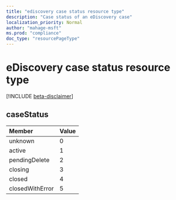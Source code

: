 ```yaml
---
title: "ediscovery case status resource type"
description: "Case status of an eDiscovery case"
localization_priority: Normal
author: "mahage-msft"
ms.prod: "compliance"
doc_type: "resourcePageType"
---
```


# eDiscovery case status resource type

[!INCLUDE [beta-disclaimer](../../includes/beta-disclaimer.md)]

## caseStatus

| Member       | Value       |
|:--------------|:--------------|
|unknown|0|
|active|1|
|pendingDelete|2|
|closing|3|
|closed|4|
|closedWithError|5|
